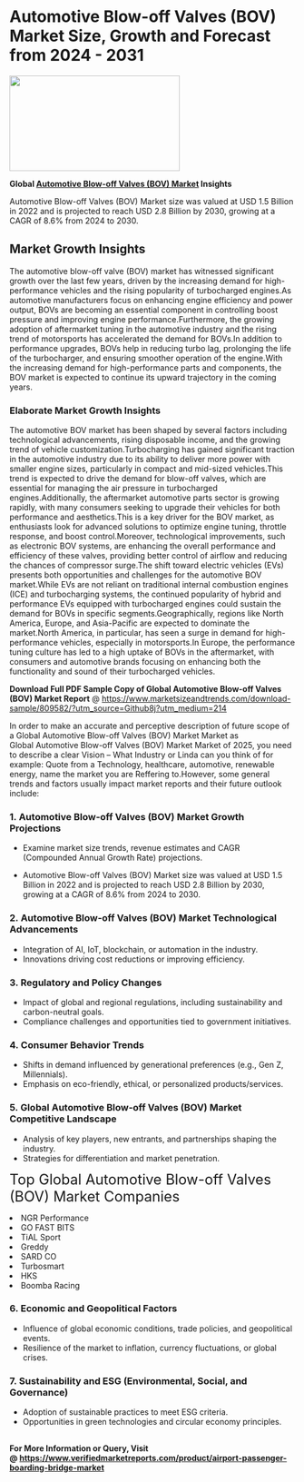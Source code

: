 <H1>Automotive Blow-off Valves (BOV) Market Size, Growth and Forecast from 2024 - 2031</H1><img class="aligncenter size-medium wp-image-584254" src="https://thirdeyenews.in/wp-content/uploads/2024/09/Global-Market-Research-300x168.jpeg" alt="" width="300" height="168" /><p><strong>Global&nbsp;<a href="https://www.marketsizeandtrends.com/download-sample/809582/?utm_source=Github8j?utm_medium=214">Automotive Blow-off Valves (BOV) Market</a> Insights</strong></p><p>Automotive Blow-off Valves (BOV) Market size was valued at USD 1.5 Billion in 2022 and is projected to reach USD 2.8 Billion by 2030, growing at a CAGR of 8.6% from 2024 to 2030.</p><p><h2>Market Growth Insights</h2> The automotive blow-off valve (BOV) market has witnessed significant growth over the last few years, driven by the increasing demand for high-performance vehicles and the rising popularity of turbocharged engines.As automotive manufacturers focus on enhancing engine efficiency and power output, BOVs are becoming an essential component in controlling boost pressure and improving engine performance.Furthermore, the growing adoption of aftermarket tuning in the automotive industry and the rising trend of motorsports has accelerated the demand for BOVs.In addition to performance upgrades, BOVs help in reducing turbo lag, prolonging the life of the turbocharger, and ensuring smoother operation of the engine.With the increasing demand for high-performance parts and components, the BOV market is expected to continue its upward trajectory in the coming years. <h3>Elaborate Market Growth Insights</h3> The automotive BOV market has been shaped by several factors including technological advancements, rising disposable income, and the growing trend of vehicle customization.Turbocharging has gained significant traction in the automotive industry due to its ability to deliver more power with smaller engine sizes, particularly in compact and mid-sized vehicles.This trend is expected to drive the demand for blow-off valves, which are essential for managing the air pressure in turbocharged engines.Additionally, the aftermarket automotive parts sector is growing rapidly, with many consumers seeking to upgrade their vehicles for both performance and aesthetics.This is a key driver for the BOV market, as enthusiasts look for advanced solutions to optimize engine tuning, throttle response, and boost control.Moreover, technological improvements, such as electronic BOV systems, are enhancing the overall performance and efficiency of these valves, providing better control of airflow and reducing the chances of compressor surge.The shift toward electric vehicles (EVs) presents both opportunities and challenges for the automotive BOV market.While EVs are not reliant on traditional internal combustion engines (ICE) and turbocharging systems, the continued popularity of hybrid and performance EVs equipped with turbocharged engines could sustain the demand for BOVs in specific segments.Geographically, regions like North America, Europe, and Asia-Pacific are expected to dominate the market.North America, in particular, has seen a surge in demand for high-performance vehicles, especially in motorsports.In Europe, the performance tuning culture has led to a high uptake of BOVs in the aftermarket, with consumers and automotive brands focusing on enhancing both the functionality and sound of their turbocharged vehicles.</p><p><span class=""><strong>Download Full PDF Sample Copy of Global Automotive Blow-off Valves (BOV) Market Report</strong> @ <a href="https://www.marketsizeandtrends.com/download-sample/809582/?utm_source=Github8j?utm_medium=214" target="_blank">https://www.marketsizeandtrends.com/download-sample/809582/?utm_source=Github8j?utm_medium=214</a></span></p><p>In order to make an accurate and perceptive description of future scope of a Global&nbsp;Automotive Blow-off Valves (BOV) Market Market as Global&nbsp;Automotive Blow-off Valves (BOV) Market Market of 2025, you need to describe a clear Vision &ndash; What Industry or Linda can you think of for example: Quote from a Technology, healthcare, automotive, renewable energy, name the market you are Reffering to.However, some general trends and factors usually impact market reports and their future outlook include:</p><h3>1.&nbsp;<strong>Automotive Blow-off Valves (BOV) Market Growth Projections</strong></h3><ul><li>Examine market size trends, revenue estimates and CAGR (Compounded Annual Growth Rate) projections.</li><li><p>Automotive Blow-off Valves (BOV) Market size was valued at USD 1.5 Billion in 2022 and is projected to reach USD 2.8 Billion by 2030, growing at a CAGR of 8.6% from 2024 to 2030.</p></li></ul><h3>2.&nbsp;<strong>Automotive Blow-off Valves (BOV) Market Technological Advancements</strong></h3><ul><li>Integration of AI, IoT, blockchain, or automation in the industry.</li><li>Innovations driving cost reductions or improving efficiency.</li></ul><h3>3.&nbsp;<strong>Regulatory and Policy Changes</strong></h3><ul><li>Impact of global and regional regulations, including sustainability and carbon-neutral goals.</li><li>Compliance challenges and opportunities tied to government initiatives.</li></ul><h3>4.&nbsp;<strong>Consumer Behavior Trends</strong></h3><ul><li>Shifts in demand influenced by generational preferences (e.g., Gen Z, Millennials).</li><li>Emphasis on eco-friendly, ethical, or personalized products/services.</li></ul><h3>5.&nbsp;<strong>Global Automotive Blow-off Valves (BOV) Market Competitive Landscape</strong></h3><ul><li>Analysis of key players, new entrants, and partnerships shaping the industry.</li><li>Strategies for differentiation and market penetration.</li></ul><p data-pm-slice="1 1 []"><span style="color: inherit; font-family: inherit; font-size: 25px;">Top Global Automotive Blow-off Valves (BOV) Market Companies</span></p><div class="" data-test-id=""><p><li>NGR Performance</li><li> GO FAST BITS</li><li> TiAL Sport</li><li> Greddy</li><li> SARD CO</li><li> Turbosmart</li><li> HKS</li><li> Boomba Racing</li></p></div><h3>6.&nbsp;<strong>Economic and Geopolitical Factors</strong></h3><ul><li>Influence of global economic conditions, trade policies, and geopolitical events.</li><li>Resilience of the market to inflation, currency fluctuations, or global crises.</li></ul><h3>7.&nbsp;<strong>Sustainability and ESG (Environmental, Social, and Governance)</strong></h3><ul><li>Adoption of sustainable practices to meet ESG criteria.</li><li>Opportunities in green technologies and circular economy principles.</li></ul><h2><strong style="font-size: 14px;">For More Information or Query, Visit @&nbsp;</strong><a style="background-color: #ffffff; font-size: 14px;" href="https://www.marketsizeandtrends.com/report/automotive-blow-off-valves-bov-market/" target="_blank">https://www.verifiedmarketreports.com/product/airport-passenger-boarding-bridge-market</a></h2>